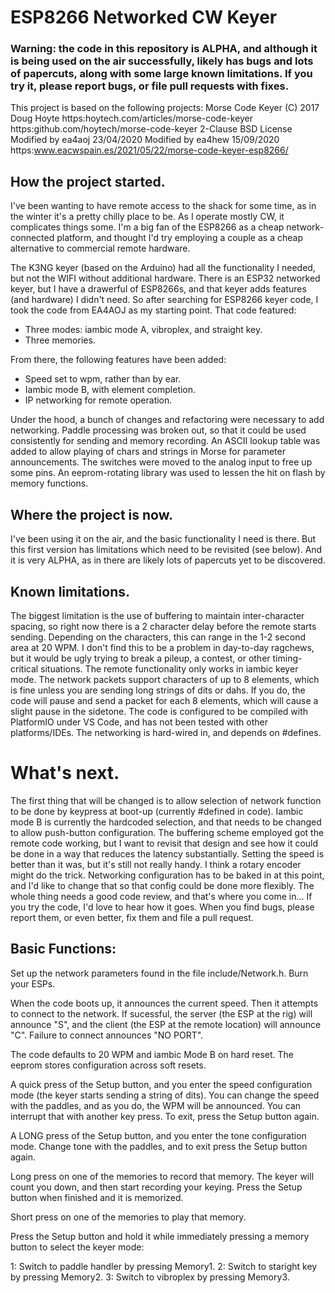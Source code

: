 # ESP8266 Networked CW Keyer

### Warning: the code in this repository is ALPHA, and although it is being used on the air successfully, likely has bugs and lots of papercuts, along with some large known limitations. If you try it, please report bugs, or file pull requests with fixes. 

 This project is based on the following projects:
 Morse Code Keyer (C) 2017 Doug Hoyte
 https:hoytech.com/articles/morse-code-keyer
 https:github.com/hoytech/morse-code-keyer
 2-Clause BSD License
 Modified by ea4aoj 23/04/2020
 Modified by ea4hew 15/09/2020
 https:www.eacwspain.es/2021/05/22/morse-code-keyer-esp8266/

## How the project started.

I've been wanting to have remote access to the shack for some time, as in the winter it's a pretty chilly place to be. As I operate mostly CW, it complicates things some. I'm a big fan of the ESP8266 as a cheap network-connected platform, and thought I'd try employing a couple as a cheap alternative to commercial remote hardware.

The K3NG keyer (based on the Arduino) had all the functionality I needed, but not the WIFI without additional hardware. There is an ESP32 networked keyer, but I have a drawerful of ESP8266s, and that keyer adds features (and hardware) I didn't need. So after searching for ESP8266 keyer code, I took the code from EA4AOJ as my starting point. That code featured:

- Three modes: iambic mode A, vibroplex, and straight key.
- Three memories.

From there, the following features have been added:

- Speed set to wpm, rather than by ear.
- Iambic mode B, with element completion.
- IP networking for remote operation.

Under the hood, a bunch of changes and refactoring were necessary to add networking. Paddle processing was broken out, so that it could be used consistently for sending and memory recording. An ASCII lookup table was added to allow playing of chars and strings in Morse for parameter announcements. The switches were moved to the analog input to free up some pins.
An eeprom-rotating library was used to lessen the hit on flash by memory functions.

## Where the project is now.

I've been using it on the air, and the basic functionality I need is there. But this first version has limitations which need to be revisited (see below). And it is very ALPHA, as in there are likely lots of papercuts yet to be discovered.

## Known limitations.

The biggest limitation is the use of buffering to maintain inter-character spacing, so right now there is a 2 character delay before the remote starts sending. Depending on the characters, this can range in the 1-2 second area at 20 WPM. I don't find this to be a problem in day-to-day ragchews, but it would be ugly trying to break a pileup, a contest, or other timing-critical situations.
The remote functionality only works in iambic keyer mode.
The network packets support characters of up to 8 elements, which is fine unless you are sending long strings of dits or dahs. If you do, the code will pause and send a packet for each 8 elements, which will cause a slight pause in the sidetone.
The code is configured to be compiled with PlatformIO under VS Code, and has not been tested with other platforms/IDEs. The networking is hard-wired in, and depends on #defines.

# What's next.

The first thing that will be changed is to allow selection of network function to be done by keypress at boot-up (currently #defined in code).
Iambic mode B is currently the hardcoded selection, and that needs to be changed to allow push-button configuration.
The buffering scheme employed got the remote code working, but I want to revisit that design and see how it could be done in a way that reduces the latency substantially.
Setting the speed is better than it was, but it's still not really handy. I think a rotary encoder might do the trick.
Networking configuration has to be baked in at this point, and I'd like to change that so that config could be done more flexibly.
The whole thing needs a good code review, and that's where you come in...
If you try the code, I'd love to hear how it goes. When you find bugs, please report them, or even better, fix them and file a pull request. 

## Basic Functions:

Set up the network parameters found in the file include/Network.h.
Burn your ESPs.

When the code boots up, it announces the current speed. Then it attempts to connect to the
network. If sucessful, the server (the ESP at the rig) will announce "S", and the client (the ESP at the remote location) will announce "C". Failure to connect announces "NO PORT".

The code defaults to 20 WPM and iambic Mode B on hard reset. The eeprom stores configuration across soft resets.

A quick press of the Setup button, and you enter the speed configuration mode (the keyer starts sending a string of dits). You can change the speed with the paddles, and as you do, the WPM will be announced. You can interrupt that with another key press. To exit, press the Setup button again.

A LONG press of the Setup button, and you enter the tone configuration mode. Change tone with the paddles, and to exit press the Setup button again.

Long press on one of the memories to record that memory. The keyer will count you down, and then start recording your keying. Press the Setup button when finished and it is memorized.

Short press on one of the memories to play that memory.

Press the Setup button and hold it while immediately pressing a memory button to select the keyer mode:

 1: Switch to paddle handler by pressing Memory1.
 2: Switch to staright key by pressing Memory2.
 3: Switch to vibroplex by pressing Memory3.
